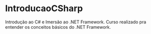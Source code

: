 # IntroducaoCSharp
Introdução ao C# e Imersão ao .NET Framework. Curso realizado pra entender os conceitos básicos do .NET Framework.
